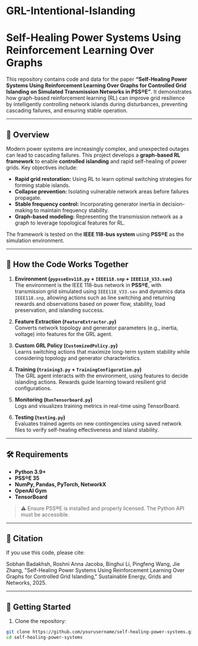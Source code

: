# GRL-Intentional-Islanding
# Self-Healing Power Systems Using Reinforcement Learning Over Graphs

This repository contains code and data for the paper **“Self-Healing Power Systems Using Reinforcement Learning Over Graphs for Controlled Grid Islanding on Simulated Transmission Networks in PSS®E”**. It demonstrates how graph-based reinforcement learning (RL) can improve grid resilience by intelligently controlling network islands during disturbances, preventing cascading failures, and ensuring stable operation.

---

## 📖 Overview

Modern power systems are increasingly complex, and unexpected outages can lead to cascading failures. This project develops a **graph-based RL framework** to enable **controlled islanding** and rapid self-healing of power grids. Key objectives include:

- **Rapid grid restoration:** Using RL to learn optimal switching strategies for forming stable islands.
- **Collapse prevention:** Isolating vulnerable network areas before failures propagate.
- **Stable frequency control:** Incorporating generator inertia in decision-making to maintain frequency stability.
- **Graph-based modeling:** Representing the transmission network as a graph to leverage topological features for RL.

The framework is tested on the **IEEE 118-bus system** using **PSS®E** as the simulation environment.

---

<!--## ⚡ Features-->
<!--
| File | Description |
|------|-------------|
| **CustomizedPolicy.py** | Implements the custom RL policy for islanding control. |
| **FeatureExtractor.py** | Extracts graph-based features from the power network for RL input. |
| **RunTensorboard.py** | Launches TensorBoard to visualize training metrics. |
| **TrainingConfiguration.py** | Defines RL training configurations and hyperparameters. |
| **training3.py** | Main training script integrating feature extraction and environment interaction. |
| **testing.py** | Evaluates trained RL models on unseen contingencies. |
| **pypsseEnv118.py** | PSS®E interface implementing the Gym environment for IEEE 118-bus. |
| **IEEE118_V33.sav** | Saved IEEE 118-bus case file. |
| **IEEE118.snp** | Contingency snapshot file for simulations. |
-->


## 🔄 How the Code Works Together

1. **Environment (`pypsseEnv118.py` + `IEEE118.snp` + `IEEE118_V33.sav`)**  
   The environment is the IEEE 118-bus network in **PSS®E**, with transmission grid simulated using `IEEE118_V33.sav` and dynamics data `IEEE118.snp`, allowing actions such as line switching and returning rewards and observations based on power flow, stability, load preservation, and islanding success.


2. **Feature Extraction (`FeatureExtractor.py`)**  
   Converts network topology and generator parameters (e.g., inertia, voltage) into features for the GRL agent.

3. **Custom GRL Policy (`CustomizedPolicy.py`)**  
   Learns switching actions that maximize long-term system stability while considering topology and generator characteristics.

4. **Training (`training3.py` + `TrainingConfiguration.py`)**  
   The GRL agent interacts with the environment, using features to decide islanding actions. Rewards guide learning toward resilient grid configurations.

5. **Monitoring (`RunTensorboard.py`)**  
   Logs and visualizes training metrics in real-time using TensorBoard.

6. **Testing (`testing.py`)**  
   Evaluates trained agents on new contingencies using saved network files to verify self-healing effectiveness and island stability.

---

## 🛠️ Requirements

- **Python 3.9+**
- **PSS®E 35**
- **NumPy, Pandas, PyTorch, NetworkX**
- **OpenAI Gym**
- **TensorBoard**

> ⚠️ Ensure PSS®E is installed and properly licensed. The Python API must be accessible.

---

## 📄 Citation
If you use this code, please cite:

Sobhan Badakhsh, Roshni Anna Jacoba, Binghui Li, Pingfeng Wang, Jie Zhang, "Self-Healing Power Systems Using Reinforcement Learning Over Graphs for Controlled Grid Islanding," Sustainable Energy, Grids and Networks, 2025.

---

## 🚀 Getting Started

1. Clone the repository:

```bash
git clone https://github.com/yourusername/self-healing-power-systems.git
cd self-healing-power-systems

